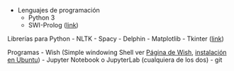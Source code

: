 - Lenguajes de programación
    - Python 3
    - SWI-Prolog ([link](https://www.swi-prolog.org/download/stable))

Librerías para Python
    - NLTK
    - Spacy
    - Delphin
    - Matplotlib
    - Tkinter ([link](https://docs.python.org/es/3/library/tkinter.html))

Programas
    - Wish (Simple windowing Shell ver [Página de Wish](https://www.tcl.tk/man/tcl8.7/UserCmd/wish.html), [instalación en Ubuntu](https://zoomadmin.com/HowToInstall/UbuntuPackage/wish))
    - Jupyter Notebook o JupyterLab (cualquiera de los dos)
    - git



